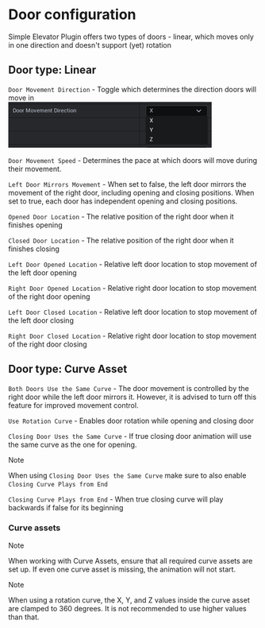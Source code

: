 # Door configuration

Simple Elevator Plugin offers two types of doors - linear, which moves only in one direction and doesn't support (yet) rotation

## Door type: Linear

`Door Movement Direction` - Toggle which determines the direction doors will move in <br>
![DMD](img/UnrealEditor_U9yBlOqEbM.png)

`Door Movement Speed` - Determines the pace at which doors will move during their movement.

`Left Door Mirrors Movement` - When set to false, the left door mirrors the movement of the right door, including opening and closing positions. When set to true, each door has independent opening and closing positions.

`Opened Door Location` - The relative position of the right door when it finishes opening

`Closed Door Location` - The relative position of the right door when it finishes closing

`Left Door Opened Location` - Relative left door location to stop movement of the left door opening

`Right Door Opened Location` - Relative right door location to stop movement of the right door opening

`Left Door Closed Location` - Relative left door location to stop movement of the left door closing

`Right Door Closed Location` - Relative right door location to stop movement of the right door closing

## Door type: Curve Asset

`Both Doors Use the Same Curve` - The door movement is controlled by the right door while the left door mirrors it. However, it is advised to turn off this feature for improved movement control.

`Use Rotation Curve` - Enables door rotation while opening and closing door

`Closing Door Uses the Same Curve` - If true closing door animation will use the same curve as the one for opening. 

>[!Note]
> When using `Closing Door Uses the Same Curve` make sure to also enable `Closing Curve Plays from End`

`Closing Curve Plays from End` - When true closing curve will play backwards if false for its beginning     

### Curve assets

>[!Note]
> When working with Curve Assets, ensure that all required curve assets are set up. If even one curve asset is missing, the animation will not start.

>[!Note]
> When using a rotation curve, the X, Y, and Z values inside the curve asset are clamped to 360 degrees. It is not recommended to use higher values than that.